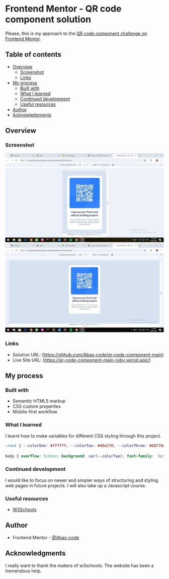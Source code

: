 # Frontend Mentor - QR code component solution

Please, this is my approach to the [QR code component challenge on Frontend Mentor](https://www.frontendmentor.io/challenges/qr-code-component-iux_sIO_H).

## Table of contents

- [Overview](#overview)
  - [Screenshot](#screenshot)
  - [Links](#links)
- [My process](#my-process)
  - [Built with](#built-with)
  - [What I learned](#what-i-learned)
  - [Continued development](#continued-development)
  - [Useful resources](#useful-resources)
- [Author](#author)
- [Acknowledgments](#acknowledgments)

## Overview

### Screenshot

![mobile view](./qr-code-mobile-result.jpg)
![desktop view](./qr-code-desktop-result.jpg)

### Links

- Solution URL: (https://github.com/Abas-code/qr-code-component-main)
- Live Site URL: (https://qr-code-component-main-ruby.vercel.app/)


## My process

### Built with

- Semantic HTML5 markup
- CSS custom properties
- Mobile-first workflow

### What I learned

I learnt how to make variables for different CSS styling through this project.

```css
:root { --colorOne: #ffffff; --colorTwo: #d6e2f0; --colorThree: #68778d; --colorFour: #1f3251; }

body { overflow: hidden; background: var(--colorTwo); font-family: 'Outfit'; }
```

### Continued development

I would like to focus on newer and simpler ways of structuring and styling web pages in future projects. I will also take up a Javascript course.

### Useful resources

- [W3Schools](https://www.w3schools.com)


## Author

- Frontend Mentor - [@Abas-code](https://www.frontendmentor.io/profile/Abascode)


## Acknowledgments

I really want to thank the makers of w3schools. The website has been a tremendous help.